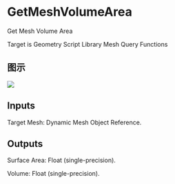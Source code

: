 # GetMeshVolumeArea

Get Mesh Volume Area

Target is Geometry Script Library Mesh Query Functions

## 图示

![]($-20221218-19115640.png)

## Inputs

Target Mesh: Dynamic Mesh Object Reference.  

## Outputs

Surface Area: Float (single-precision).

Volume: Float (single-precision).

